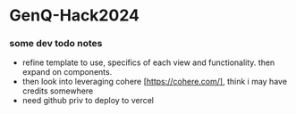 # GenQ-Hack2024


### some dev todo notes

* refine template to use, specifics of each view and functionality. then expand on components.
* then look into leveraging cohere [https://cohere.com/], think i may have credits somewhere 
* need github priv to deploy to vercel
